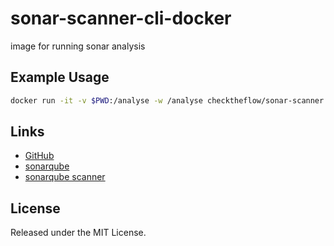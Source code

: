sonar-scanner-cli-docker
========================
image for running sonar analysis


Example Usage
-------------

```bash
docker run -it -v $PWD:/analyse -w /analyse checktheflow/sonar-scanner sonar-scanner [PARAMS](https://docs.sonarqube.org/display/SCAN/Analyzing+with+SonarQube+Scanner)
```

Links
-----

- [GitHub](https://github.com/checktheflow/sonar-scanner-cli-docker)
- [sonarqube](https://docs.sonarqube.org/)
- [sonarqube scanner](https://docs.sonarqube.org/display/SCAN/Analyzing+with+SonarQube+Scanner)


License
-------

Released under the MIT License.
